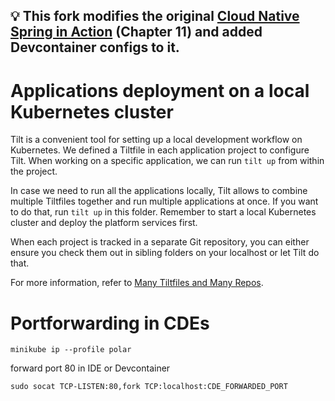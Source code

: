 ## 💡 This fork modifies the original [Cloud Native Spring in Action](https://github.com/ThomasVitale/cloud-native-spring-in-action/tree/sb-3-main/Chapter11/11-end) (Chapter 11) and added Devcontainer configs to it.



# Applications deployment on a local Kubernetes cluster

Tilt is a convenient tool for setting up a local development workflow on Kubernetes.
We defined a Tiltfile in each application project to configure Tilt. When working on a specific
application, we can run `tilt up` from within the project.

In case we need to run all the applications locally, Tilt allows to combine multiple Tiltfiles
together and run multiple applications at once. If you want to do that, run `tilt up`
in this folder. Remember to start a local Kubernetes cluster and deploy the platform services first.

When each project is tracked in a separate Git repository, you can either ensure you check them out
in sibling folders on your localhost or let Tilt do that.

For more information, refer to [Many Tiltfiles and Many Repos](https://docs.tilt.dev/multiple_repos.html).

# Portforwarding in CDEs

`minikube ip --profile polar`

forward port 80 in IDE or Devcontainer 

`sudo socat TCP-LISTEN:80,fork TCP:localhost:CDE_FORWARDED_PORT`

